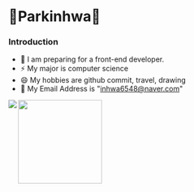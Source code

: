 # :purple_heart:Parkinhwa:purple_heart:
### Introduction
- 🌱 I am preparing for a front-end developer.
- ⚡ My major is computer science
- 😄 My hobbies are github commit, travel, drawing
- 💬 My Email Address is "inhwa6548@naver.com"


<img align='left' src="http://mazassumnida.wtf/api/v2/generate_badge?boj=inhwa6548">
<img align='left' src="https://github-readme-stats.vercel.app/api?username=parkinhwa" height="165">
